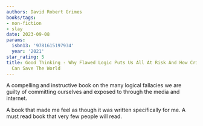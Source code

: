 ```yaml
---
authors: David Robert Grimes
books/tags:
- non-fiction
- slay
date: 2023-09-08
params:
  isbn13: '9781615197934'
  year: '2021'
star_rating: 5
title: Good Thinking - Why Flawed Logic Puts Us All At Risk And How Critical Thinking
  Can Save The World
---
```


A compelling and instructive book on the many logical fallacies we are guilty of
committing ourselves and exposed to through the media and internet.

A book that made me feel as though it was written specifically for me. A must
read book that very few people will read.

<!--more-->